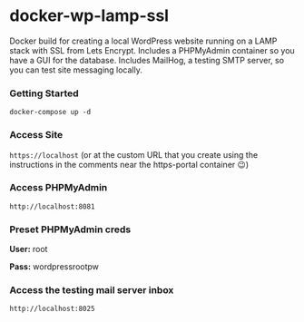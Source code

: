 # docker-wp-lamp-ssl

Docker build for creating a local WordPress website running on a LAMP stack with SSL from Lets Encrypt. Includes a PHPMyAdmin container so you have a GUI for the database. Includes MailHog, a testing SMTP server, so you can test site messaging locally.

### Getting Started
``` docker-compose up -d ```

### Access Site
``` https://localhost ```
(or at the custom URL that you create using the instructions in the comments near the https-portal container :wink:)

### Access PHPMyAdmin
``` http://localhost:8081 ```

### Preset PHPMyAdmin creds
<p><b>User:</b> root</p>
<p><b>Pass:</b> wordpressrootpw</p>

### Access the testing mail server inbox
``` http://localhost:8025 ```
